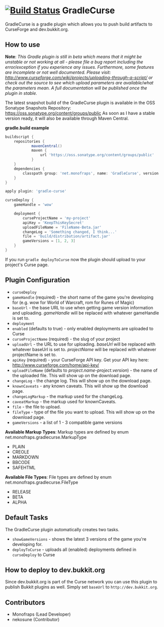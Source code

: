 [![Build Status](https://travis-ci.org/Monofraps/GradleCurse.png?branch=master)](https://travis-ci.org/Monofraps/GradleCurse)
GradleCurse
===========

GradleCurse is a gradle plugin which allows you to push build artifacts to CurseForge and dev.bukkit.org.

How to use
----------
**Note**: *This Gradle plugin is still in beta which means that it might be unstable or not working at all - please file a bug report including the error/exception if you experience any issues. Furthermore, some features are incomplete or not well documented. Please visit: http://www.curseforge.com/wiki/projects/uploading-through-a-script/ or check out the source to see which upload parameters are available/what the parameters mean. A full documentation will be published once the plugin in stable.*

The latest snapshot build of the GradleCurse plugin is available in the OSS Sonatype Snapshots Repository: https://oss.sonatype.org/content/groups/public
As soon as I have a stable version ready, it will also be available through Maven Central.

**gradle.build example**
```Groovy
buildscript {
    repositories {
            mavenCentral()
            maven {
                url 'https://oss.sonatype.org/content/groups/public'
            }
    }
    dependencies {
        classpath group: 'net.monofraps', name: 'GradleCurse', version: '1.0-SNAPSHOT'
    }
}

apply plugin: 'gradle-curse'

curseDeploy {
    gameHandle = 'wow'

    deployment {
        curseProjectName = 'my-project'
        apiKey = 'KeepThisKeySecret'
        uploadFileName = 'FileName-Beta.jar'
        changeLog = 'Something changed, I think...'
        file = 'build/distribution/artifact.jar'
        gameVersions = [1, 2, 3]
    }
}
```

If you run `gradle deployToCurse` now the plugin should upload to your project's Curse page.

Plugin Configuration
--------------------
* `curseDeploy`
 * `gameHandle` (required) - the short name of the game you're developing for (e.g. wow for World of Warcraft, rom for Runes of Magic)
 * `baseUrl` - the base URL to use when getting game version information and uploading. $gameHandle$ will be replaced with whatever gameHandle is set to.
 * `deployment`
  * `enabled` (defaults to true) - only enabled deployments are uploaded to Curse
  * `curseProjectName` (required) - the slug of your project
  * `uploadUrl` - the URL to use for uploading. $baseUrl$ will be replaced with whatever baseUrl is set to. $projectName$ will be replaced with whatever projectName is set to.
  * `apiKey` (required) - your CurseForge API key. Get your API key here: http://www.curseforge.com/home/api-key/
  * `uploadFileName` (defaults to $project.name$-$project.version$) - the name of the uploaded file. This will show up on the download page.
  * `changeLog` - the change log. This will show up on the download page.
  * `knownCaveats` - any known caveats. This will show up the download page.
  * `changeLogMarkup` - the markup used for the changeLog.
  * `caveatMarkup` - the markup used for knownCaveats.
  * `file` - the file to upload.
  * `fileType` - type of the file you want to upload. This will show up on the download page.
  * `gameVersions` - a list of 1 - 3 compatible game versions

**Available Markup Types**:
Markup types are defined by enum net.monofraps.gradlecurse.MarkupType

* PLAIN
* CREOLE
* MARKDOWN
* BBCODE
* SAFEHTML

**Available File Types**:
File types are defined by enum net.monofraps.gradlecurse.FileType

* RELEASE
* BETA
* ALPHA

Default Tasks
-------------
The GradleCurse plugin automatically creates two tasks.

* `showGameVersions` - shows the latest 3 versions of the game you're developing for.
* `deployToCurse` - uploads all (enabled) deployments defined in `curseDeploy` to Curse

How to deploy to dev.bukkit.org
-------------------------------
Since dev.bukkit.org is part of the Curse network you can use this plugin to publish Bukkit plugins as well. Simply set
`baseUrl` to `http://dev.bukkit.org`.

Contributors
------------
* Monofraps (Lead Developer)
* nekosune (Contributor)
